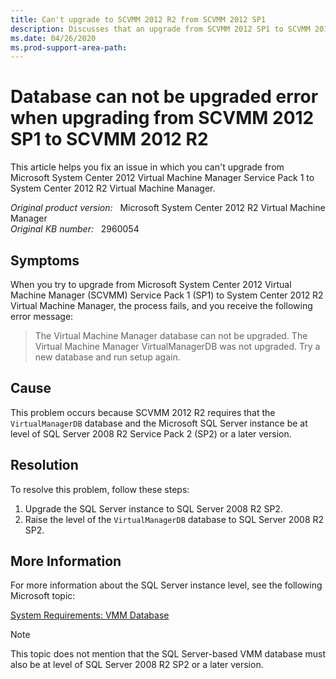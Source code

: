```yaml
---
title: Can't upgrade to SCVMM 2012 R2 from SCVMM 2012 SP1 
description: Discusses that an upgrade from SCVMM 2012 SP1 to SCVMM 2012 R2 fails because the Virtual Machine Manager database can not be upgraded. Provides a resolution.
ms.date: 04/26/2020
ms.prod-support-area-path:
---
```

# Database can not be upgraded error when upgrading from SCVMM 2012 SP1 to SCVMM 2012 R2

This article helps you fix an issue in which you can't upgrade from Microsoft System Center 2012 Virtual Machine Manager Service Pack 1 to System Center 2012 R2 Virtual Machine Manager.

_Original product version:_ &nbsp; Microsoft System Center 2012 R2 Virtual Machine Manager  
_Original KB number:_ &nbsp; 2960054

## Symptoms

When you try to upgrade from Microsoft System Center 2012 Virtual Machine Manager (SCVMM) Service Pack 1 (SP1) to System Center 2012 R2 Virtual Machine Manager, the process fails, and you receive the following error message:

> The Virtual Machine Manager database can not be upgraded. The Virtual Machine Manager VirtualManagerDB was not upgraded. Try a new database and run setup again.

## Cause

This problem occurs because SCVMM 2012 R2 requires that the `VirtualManagerDB` database and the Microsoft SQL Server instance be at level of SQL Server 2008 R2 Service Pack 2 (SP2) or a later version.

## Resolution

To resolve this problem, follow these steps:

1. Upgrade the SQL Server instance to SQL Server 2008 R2 SP2.
2. Raise the level of the `VirtualManagerDB` database to SQL Server 2008 R2 SP2.

## More Information

For more information about the SQL Server instance level, see the following Microsoft topic:

[System Requirements: VMM Database](/previous-versions/system-center/system-center-2012-R2/gg610574(v=sc.12)?redirectedfrom=MSDN)

> [!NOTE]
> This topic does not mention that the SQL Server-based VMM database must also be at level of SQL Server 2008 R2 SP2 or a later version.
